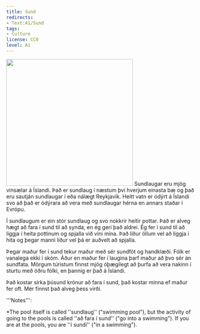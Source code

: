 ```yaml
---
title: Sund
redirects:
- Text:A1/Sund
tags:
- Culture
license: CC0
level: A1
---
```


<Image src="Sundlaug.jpg" position="left" width="338" height="338"/>
<Book audio="Sund.mp3">
Sundlaugar eru mjög vinsælar á Íslandi. Það er sundlaug í næstum því hverjum einasta bæ og það eru sautján sundlaugar í eða nálægt Reykjavík. Heitt vatn er ódýrt á Íslandi svo að það er ódýrara að vera með sundlaugar hérna en annars staðar í Evrópu.

Í sundlaugum er ein stór sundlaug og svo nokkrir heitir pottar.
Það er alveg hægt að fara í sund til að synda, en ég geri það aldrei.
Ég fer í sund til að liggja í heita pottinum og spjalla við vini mína.
Það líður öllum vel að liggja í hita og þegar manni líður vel þá er auðvelt að spjalla.

Þegar maður fer í sund tekur maður með sér sundföt og handklæði. Fólk er vanalega ekki í skóm. Áður en maður fer í laugina þarf maður að þvo sér án sundfata. Mörgum túristum finnst mjög óþægilegt að þurfa að vera nakinn í sturtu með öðru fólki, en þannig er það á Íslandi.

Það kostar sirka þúsund krónur að fara í sund, það kostar minna ef maður fer oft. Mér finnst það alveg þess virði.
</Book>

<div class=notes>
'''Notes''':

*The pool itself is called ''sundlaug'' ("swimming pool"), but the activity of going to the pools is called ''að fara í sund'' ("go into a swimming"). If you are at the pools, you are ''í sundi'' ("in a swimming").
</div>
